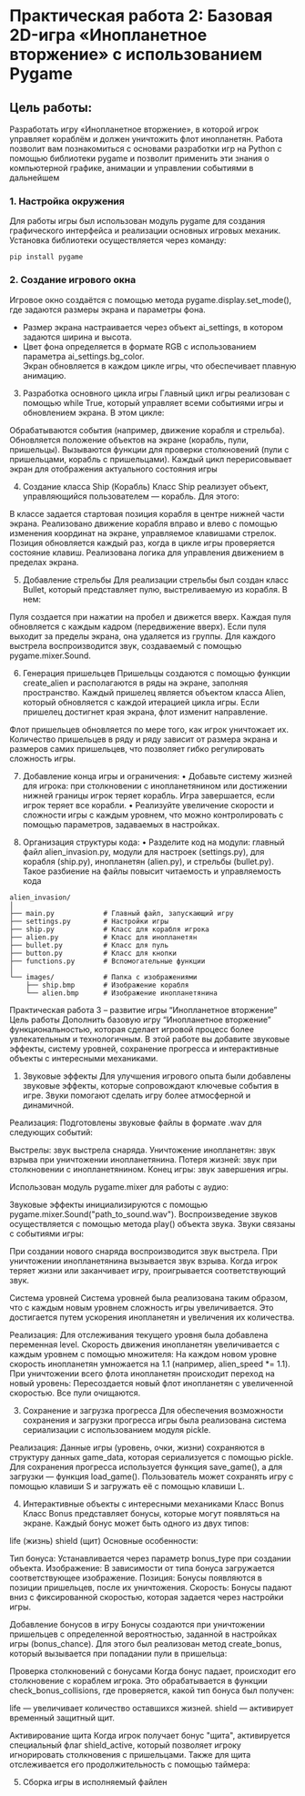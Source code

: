 # Практическая работа 2: Базовая 2D-игра «Инопланетное вторжение» с использованием Pygame
## Цель работы:
Разработать игру «Инопланетное вторжение», в которой игрок управляет кораблём и должен уничтожить флот инопланетян. Работа позволит вам познакомиться с основами разработки игр на Python с помощью библиотеки pygame и
позволит применить эти знания о компьютерной графике, анимации и управлении событиями в дальнейшем

### 1. Настройка окружения  
Для работы игры был использован модуль pygame для создания графического интерфейса и реализации основных игровых механик. Установка библиотеки осуществляется через команду:

```
pip install pygame
```

### 2. Создание игрового окна  
Игровое окно создаётся с помощью метода pygame.display.set_mode(), где задаются размеры экрана и параметры фона.  
- Размер экрана настраивается через объект ai_settings, в котором задаются ширина и высота.  
- Цвет фона определяется в формате RGB с использованием параметра ai_settings.bg_color.  
Экран обновляется в каждом цикле игры, что обеспечивает плавную анимацию.

3. Разработка основного цикла игры
Главный цикл игры реализован с помощью while True, который управляет всеми событиями игры и обновлением экрана. В этом цикле:

Обрабатываются события (например, движение корабля и стрельба).
Обновляется положение объектов на экране (корабль, пули, пришельцы).
Вызываются функции для проверки столкновений (пули с пришельцами, корабль с пришельцами).
Каждый цикл перерисовывает экран для отображения актуального состояния игры

4. Создание класса Ship (Корабль)
Класс Ship реализует объект, управляющийся пользователем — корабль. Для этого:

В классе задается стартовая позиция корабля в центре нижней части экрана.
Реализовано движение корабля вправо и влево с помощью изменения координат на экране, управляемое клавишами стрелок.
Позиция обновляется каждый раз, когда в цикле игры проверяется состояние клавиш.
Реализована логика для управления движением в пределах экрана.

5. Добавление стрельбы
Для реализации стрельбы был создан класс Bullet, который представляет пулю, выстреливаемую из корабля. В нем:

Пуля создается при нажатии на пробел и движется вверх.
Каждая пуля обновляется с каждым кадром (передвижение вверх).
Если пуля выходит за пределы экрана, она удаляется из группы.
Для каждого выстрела воспроизводится звук, создаваемый с помощью pygame.mixer.Sound.

6. Генерация пришельцев
Пришельцы создаются с помощью функции create_alien и располагаются в ряды на экране, заполняя пространство. Каждый пришелец является объектом класса Alien, который обновляется с каждой итерацией цикла игры. Если пришелец достигнет края экрана, флот изменит направление.

Флот пришельцев обновляется по мере того, как игрок уничтожает их. Количество пришельцев в ряду и ряду зависит от размера экрана и размеров самих пришельцев, что позволяет гибко регулировать сложность игры.

7. Добавление конца игры и ограничения:
• Добавьте систему жизней для игрока: при столкновении с инопланетянином или достижении нижней границы игрок теряет корабль. Игра завершается, если игрок теряет все корабли.
• Реализуйте увеличение скорости и сложности игры с каждым уровнем, что можно контролировать с помощью параметров, задаваемых в настройках.

8. Организация структуры кода:
• Разделите код на модули: главный файл alien_invasion.py, модули для настроек (settings.py), для
корабля (ship.py), инопланетян (alien.py), и стрельбы (bullet.py). Такое разбиение на файлы повысит
читаемость и управляемость кода
```
alien_invasion/
│
├── main.py            # Главный файл, запускающий игру
├── settings.py        # Настройки игры
├── ship.py            # Класс для корабля игрока
├── alien.py           # Класс для инопланетян
├── bullet.py          # Класс для пуль
├── button.py          # Класс для кнопки
├── functions.py       # Вспомогательные функции
│
└── images/            # Папка с изображениями
    ├── ship.bmp       # Изображение корабля
    └── alien.bmp      # Изображение инопланетянина
```

Практическая работа 3 – развитие игры “Инопланетное вторжение”
Цель работы
Дополнить базовую игру “Инопланетное вторжение” функциональностью, которая сделает игровой процесс более
увлекательным и технологичным. В этой работе вы добавите звуковые эффекты, систему уровней, сохранение прогресса и интерактивные объекты с интересными механиками.

1. Звуковые эффекты
Для улучшения игрового опыта были добавлены звуковые эффекты, которые сопровождают ключевые события в игре. Звуки помогают сделать игру более атмосферной и динамичной.

Реализация:
Подготовлены звуковые файлы в формате .wav для следующих событий:

Выстрелы: звук выстрела снаряда.
Уничтожение инопланетян: звук взрыва при уничтожении инопланетянина.
Потеря жизней: звук при столкновении с инопланетянином.
Конец игры: звук завершения игры.

Использован модуль pygame.mixer для работы с аудио:

Звуковые эффекты инициализируются с помощью pygame.mixer.Sound("path_to_sound.wav").
Воспроизведение звуков осуществляется с помощью метода play() объекта звука.
Звуки связаны с событиями игры:

При создании нового снаряда воспроизводится звук выстрела.
При уничтожении инопланетянина вызывается звук взрыва.
Когда игрок теряет жизни или заканчивает игру, проигрывается соответствующий звук.

 Система уровней
Система уровней была реализована таким образом, что с каждым новым уровнем сложность игры увеличивается. Это достигается путем ускорения инопланетян и увеличения их количества.

Реализация:
Для отслеживания текущего уровня была добавлена переменная level.
Скорость движения инопланетян увеличивается с каждым уровнем с помощью множителя:
На каждом новом уровне скорость инопланетян умножается на 1.1 (например, alien_speed *= 1.1).
При уничтожении всего флота инопланетян происходит переход на новый уровень:
Пересоздается новый флот инопланетян с увеличенной скоростью.
Все пули очищаются.

3. Сохранение и загрузка прогресса
Для обеспечения возможности сохранения и загрузки прогресса игры была реализована система сериализации с использованием модуля pickle.

Реализация:
Данные игры (уровень, очки, жизни) сохраняются в структуру данных game_data, которая сериализуется с помощью pickle.
Для сохранения прогресса используется функция save_game(), а для загрузки — функция load_game().
Пользователь может сохранять игру с помощью клавиши S и загружать её с помощью клавиши L.

4. Интерактивные объекты с интересными механиками
 Класс Bonus
Класс Bonus представляет бонусы, которые могут появляться на экране. Каждый бонус может быть одного из двух типов:

life (жизнь)
shield (щит)
Основные особенности:

Тип бонуса: Устанавливается через параметр bonus_type при создании объекта.
Изображение: В зависимости от типа бонуса загружается соответствующее изображение.
Позиция: Бонусы появляются в позиции пришельцев, после их уничтожения.
Скорость: Бонусы падают вниз с фиксированной скоростью, которая задается через настройки игры.

Добавление бонусов в игру
Бонусы создаются при уничтожении пришельцев с определенной вероятностью, заданной в настройках игры (bonus_chance). Для этого был реализован метод create_bonus, который вызывается при попадании пули в пришельца:

 Проверка столкновений с бонусами
Когда бонус падает, происходит его столкновение с кораблем игрока. Это обрабатывается в функции check_bonus_collisions, где проверяется, какой тип бонуса был получен:

life — увеличивает количество оставшихся жизней.
shield — активирует временный защитный щит.

Активирование щита
Когда игрок получает бонус "щита", активируется специальный флаг shield_active, который позволяет игроку игнорировать столкновения с пришельцами. Также для щита отслеживается его продолжительность с помощью таймера:

5. Сборка игры в исполняемый файлен
